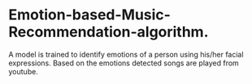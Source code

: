 # Emotion-based-Music-Recommendation-algorithm.
A model is trained to identify emotions of a person using his/her facial expressions. Based on the emotions detected songs are played from youtube.
